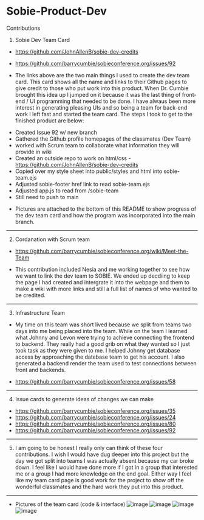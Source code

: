 # Sobie-Product-Dev

Contributions
1. Sobie Dev Team Card

* https://github.com/JohnAllenB/sobie-dev-credits
* https://github.com/barrycumbie/sobieconference.org/issues/92

* The links above are the two main things I used to create the dev team card. This card shows all the name and links to their Github pages to give credit to those who put work into this product. When Dr. Cumbie brought this idea up I jumped on it because it was the last thing of front-end / UI programming that needed to be done. I have alwaus been more interest in generating pleasing UIs and so being a team for back-end work I left fast and started the team card. The steps I took to get to the finished product are below:

- Created Issue 92 w/ new branch
- Gathered the Github profile homepages of the classmates (Dev Team)
- worked with Scrum team to collaborate what information they will provide in wiki
- Created an outside repo to work on html/css - https://github.com/JohnAllenB/sobie-dev-credits
- Copied over my style sheet into public/styles and html into sobie-team.ejs
- Adjusted sobie-footer href link to read sobie-team.ejs
- Adjusted app.js to read from /sobie-team
- Still need to push to main

* Pictures are attached to the bottom of this README to show progress of the dev team card and how the program was incorporated into the main branch.

-------------------------
2. Cordanation with Scrum team
* https://github.com/barrycumbie/sobieconference.org/wiki/Meet-the-Team

* This contribution included Nesia and me working together to see how we want to link the dev team to SOBIE. We ended up decdiing to keep the page I had created and intergrate it into the webpage and them to make a wiki with more links and still a full list of names of who wanted to be credited.

--------------------------
3. Infrastructure Team
* My time on this team was short lived because we split from teams two days into me being placed into the team. While on the team I learned what Johnny and Levon were trying to achieve connecting the frontend to backend. They really had a good grib on what they wanted so I just took task as they were given to me. I helped Johnny get database access by approaching the datebase team to get his account. I also generated a backend render the team used to test connections between front and backends.

* https://github.com/barrycumbie/sobieconference.org/issues/58

--------------------------
4. Issue cards to generate ideas of changes we can make
* https://github.com/barrycumbie/sobieconference.org/issues/35
* https://github.com/barrycumbie/sobieconference.org/issues/24
* https://github.com/barrycumbie/sobieconference.org/issues/80
* https://github.com/barrycumbie/sobieconference.org/issues/92

--------------------------
5. I am going to be honest I really only can think of these four contributions. I wish I would have dug deeper into this project but the day we got split into teams I was actually absent because my car broke down. I feel like I would have done more if I got in a group that interested me or a group I had more knowledge on the end goal. Either way I feel like my team card page is good work for the project to show off the wonderful classmates and the hard work they put into this product.


--------------------------
* Pictures of the team card (code & interface)
![image](https://github.com/user-attachments/assets/b220bcf3-1b32-4da4-b539-562ca5824fd6)
![image](https://github.com/user-attachments/assets/6b91677e-a28a-4406-b289-901151ac839e)
![image](https://github.com/user-attachments/assets/72d03276-8137-4e04-bf30-68379f4af6b1)
![image](https://github.com/user-attachments/assets/6711bbde-cda8-41c8-af83-de8175ea1e00)






